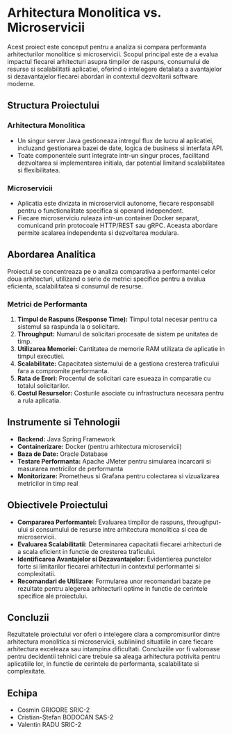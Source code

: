 # Arhitectura Monolitica vs. Microservicii

Acest proiect este conceput pentru a analiza si compara performanta arhitecturilor monolitice si microservicii. Scopul principal este de a evalua impactul fiecarei arhitecturi asupra timpilor de raspuns, consumului de resurse si scalabilitatii aplicatiei, oferind o intelegere detaliata a avantajelor si dezavantajelor fiecarei abordari in contextul dezvoltarii software moderne.

## Structura Proiectului

### Arhitectura Monolitica
- Un singur server Java gestioneaza intregul flux de lucru al aplicatiei, incluzand gestionarea bazei de date, logica de business si interfata API.
- Toate componentele sunt integrate intr-un singur proces, facilitand dezvoltarea si implementarea initiala, dar potential limitand scalabilitatea si flexibilitatea.

### Microservicii
- Aplicatia este divizata in microservicii autonome, fiecare responsabil pentru o functionalitate specifica si operand independent.
- Fiecare microserviciu ruleaza intr-un container Docker separat, comunicand prin protocoale HTTP/REST sau gRPC. Aceasta abordare permite scalarea independenta si dezvoltarea modulara.

## Abordarea Analitica

Proiectul se concentreaza pe o analiza comparativa a performantei celor doua arhitecturi, utilizand o serie de metrici specifice pentru a evalua eficienta, scalabilitatea si consumul de resurse.

### Metrici de Performanta

1. **Timpul de Raspuns (Response Time):** Timpul total necesar pentru ca sistemul sa raspunda la o solicitare.
2. **Throughput:** Numarul de solicitari procesate de sistem pe unitatea de timp.
3. **Utilizarea Memoriei:** Cantitatea de memorie RAM utilizata de aplicatie in timpul executiei.
4. **Scalabilitate:** Capacitatea sistemului de a gestiona cresterea traficului fara a compromite performanta.
5. **Rata de Erori:** Procentul de solicitari care esueaza in comparatie cu totalul solicitarilor.
6. **Costul Resurselor:** Costurile asociate cu infrastructura necesara pentru a rula aplicatia.

## Instrumente si Tehnologii

- **Backend:** Java Spring Framework
- **Containerizare:** Docker (pentru arhitectura microservicii)
- **Baza de Date:** Oracle Database
- **Testare Performanta:** Apache JMeter pentru simularea incarcarii si masurarea metricilor de performanta
- **Monitorizare:** Prometheus si Grafana pentru colectarea si vizualizarea metricilor in timp real

## Obiectivele Proiectului

- **Compararea Performantei:** Evaluarea timpilor de raspuns, throughput-ului si consumului de resurse intre arhitectura monolitica si cea de microservicii.
- **Evaluarea Scalabilitatii:** Determinarea capacitatii fiecarei arhitecturi de a scala eficient in functie de cresterea traficului.
- **Identificarea Avantajelor si Dezavantajelor:** Evidentierea punctelor forte si limitarilor fiecarei arhitecturi in contextul performantei si complexitatii.
- **Recomandari de Utilizare:** Formularea unor recomandari bazate pe rezultate pentru alegerea arhitecturii optime in functie de cerintele specifice ale proiectului.

## Concluzii

Rezultatele proiectului vor oferi o intelegere clara a compromisurilor dintre arhitectura monolitica si microservicii, subliniind situatiile in care fiecare arhitectura exceleaza sau intampina dificultati. Concluziile vor fi valoroase pentru decidentii tehnici care trebuie sa aleaga arhitectura potrivita pentru aplicatiile lor, in functie de cerintele de performanta, scalabilitate si complexitate.

## Echipa
- Cosmin GRIGORE SRIC-2
- Cristian-Ștefan BODOCAN SAS-2
- Valentin RADU SRIC-2
